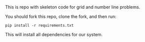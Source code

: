 This is repo with skeleton code for grid and number line problems.

You should fork this repo, clone the fork, and then run:
```shell
pip install -r requirements.txt
```
This will install all dependencies for our system.
